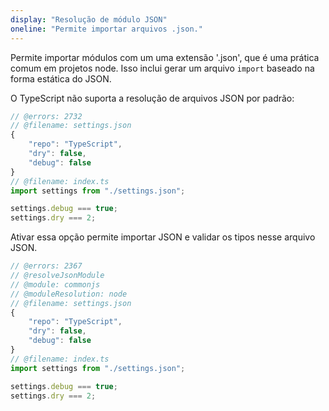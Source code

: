 ```yaml
---
display: "Resolução de módulo JSON"
oneline: "Permite importar arquivos .json."
---
```


Permite importar módulos com um uma extensão '.json', que é uma prática comum em projetos node. Isso inclui gerar um arquivo `import` baseado na forma estática do JSON.

O TypeScript não suporta a resolução de arquivos JSON por padrão:

```ts twoslash
// @errors: 2732
// @filename: settings.json
{
    "repo": "TypeScript",
    "dry": false,
    "debug": false
}
// @filename: index.ts
import settings from "./settings.json";

settings.debug === true;
settings.dry === 2;
```

Ativar essa opção permite importar JSON e validar os tipos nesse arquivo JSON.

```ts twoslash
// @errors: 2367
// @resolveJsonModule
// @module: commonjs
// @moduleResolution: node
// @filename: settings.json
{
    "repo": "TypeScript",
    "dry": false,
    "debug": false
}
// @filename: index.ts
import settings from "./settings.json";

settings.debug === true;
settings.dry === 2;
```
